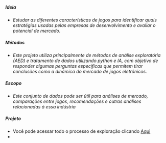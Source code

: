 ##### Ideia
- *Estudar as diferentes características de jogos para identificar quais estratégias usadas pelas empresas de desenvolvimento e avaliar o potencial de mercado.*

##### Métodos
- *Este projeto utiliza principalmente de métodos de análise exploratória (AED) e tratamento de dados utilizando python e IA, com objetivo de responder algumas perguntas específicas que permitem tirar conclusões como a dinâmica do mercado de jogos eletrônicos.*

##### Escopo
-  *Este conjunto de dados pode ser útil para análises de mercado, comparações entre jogos, recomendações e outras análises relacionadas à essa indústria*

##### Projeto
- Você pode acessar todo o processo de exploração clicando [Aqui](https://github.com/NonakaVal/steam/blob/main/main.ipynb)
- 
